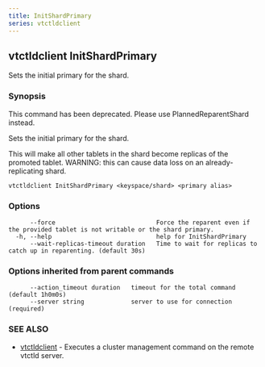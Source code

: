 ```yaml
---
title: InitShardPrimary
series: vtctldclient
---
```

## vtctldclient InitShardPrimary

Sets the initial primary for the shard.

### Synopsis

This command has been deprecated. Please use PlannedReparentShard instead.

Sets the initial primary for the shard.

This will make all other tablets in the shard become replicas of the promoted tablet.
WARNING: this can cause data loss on an already-replicating shard.


```
vtctldclient InitShardPrimary <keyspace/shard> <primary alias>
```

### Options

```
      --force                            Force the reparent even if the provided tablet is not writable or the shard primary.
  -h, --help                             help for InitShardPrimary
      --wait-replicas-timeout duration   Time to wait for replicas to catch up in reparenting. (default 30s)
```

### Options inherited from parent commands

```
      --action_timeout duration   timeout for the total command (default 1h0m0s)
      --server string             server to use for connection (required)
```

### SEE ALSO

* [vtctldclient](../)	 - Executes a cluster management command on the remote vtctld server.

